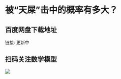 # 被“天屎”击中的概率有多大？

## 百度网盘下载地址

链接: 更新中  

## 扫码关注数学模型
![](https://avatars3.githubusercontent.com/u/56642120?s=200&v=4)
